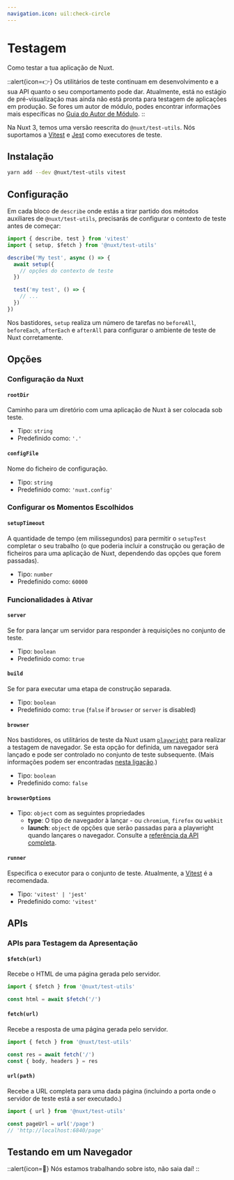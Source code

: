 ```yaml
---
navigation.icon: uil:check-circle
---
```


# Testagem

Como testar a tua aplicação de Nuxt.

::alert{icon=👉}
Os utilitários de teste continuam em desenvolvimento e a sua API quanto o seu comportamento pode dar. Atualmente, está no estágio de pré-visualização mas ainda não está pronta para testagem de aplicações em produção.
Se fores um autor de módulo, podes encontrar informações mais específicas no [Guia do Autor de Módulo](/docs/guide/going-further/modules#testagem).
::

Na Nuxt 3, temos uma versão reescrita do `@nuxt/test-utils`. Nós suportamos a [Vitest](https://vitestjs.dev) e [Jest](https://jestjs.io/) como executores de teste.

## Instalação

```bash
yarn add --dev @nuxt/test-utils vitest
```

## Configuração

Em cada bloco de `describe` onde estás a tirar partido dos métodos auxiliares de `@nuxt/test-utils`, precisarás de configurar o contexto de teste antes de começar:

```ts
import { describe, test } from 'vitest'
import { setup, $fetch } from '@nuxt/test-utils'

describe('My test', async () => {
  await setup({
    // opções do contexto de teste
  })

  test('my test', () => {
    // ...
  })
})
```

Nos bastidores, `setup` realiza um número de tarefas no `beforeAll`, `beforeEach`, `afterEach` e `afterAll` para configurar o ambiente de teste de Nuxt corretamente.

## Opções

### Configuração da Nuxt

#### `rootDir`

Caminho para um diretório com uma aplicação de Nuxt à ser colocada sob teste.

* Tipo: `string`
* Predefinido como: `'.'`

#### `configFile`

Nome do ficheiro de configuração.

* Tipo: `string`
* Predefinido como: `'nuxt.config'`

<!--
#### config

Object with configuration overrides.

* Type: `NuxtConfig`
* Default: `{}` -->

### Configurar os Momentos Escolhidos

#### `setupTimeout`

A quantidade de tempo (em milissegundos) para permitir o `setupTest` completar o seu trabalho (o que poderia incluir a construção ou geração de ficheiros para uma aplicação de Nuxt, dependendo das opções que forem passadas).

* Tipo: `number`
* Predefinido como: `60000`

### Funcionalidades à Ativar

#### `server`

Se for para lançar um servidor para responder à requisições no conjunto de teste.

* Tipo: `boolean`
* Predefinido como: `true`

#### `build`

Se for para executar uma etapa de construção separada.

* Tipo: `boolean`
* Predefinido como: `true` (`false` if `browser` or `server` is disabled)

#### `browser`

Nos bastidores, os utilitários de teste da Nuxt usam [`playwright`](https://playwright.dev/) para realizar a testagem de navegador. Se esta opção for definida, um navegador será lançado e pode ser controlado no conjunto de teste subsequente. (Mais informações podem ser encontradas [nesta ligação](/docs/guide/going-further/testing).)

* Tipo: `boolean`
* Predefinido como: `false`

#### `browserOptions`

* Tipo: `object` com as seguintes propriedades
  * **type**: O tipo de navegador à lançar - ou `chromium`, `firefox` ou `webkit`
  * **launch**: `object` de opções que serão passadas para a playwright quando lançares o navegador. Consulte a [referência da API completa](https://playwright.dev/docs/api/class-browsertype#browser-type-launch).

#### `runner`

Especifica o executor para o conjunto de teste. Atualmente, a [Vitest](https://vitest.dev/) é a recomendada.

* Tipo: `'vitest' | 'jest'`
* Predefinido como: `'vitest'`

## APIs

### APIs para Testagem da Apresentação

#### `$fetch(url)`

Recebe o HTML de uma página gerada pelo servidor.

```ts
import { $fetch } from '@nuxt/test-utils'

const html = await $fetch('/')
```

#### `fetch(url)`

Recebe a resposta de uma página gerada pelo servidor.

```ts
import { fetch } from '@nuxt/test-utils'

const res = await fetch('/')
const { body, headers } = res
```

#### `url(path)`

Recebe a URL completa para uma dada página (incluindo a porta onde o servidor de teste está a ser executado.)

```ts
import { url } from '@nuxt/test-utils'

const pageUrl = url('/page')
// 'http://localhost:6840/page'
```

## Testando em um Navegador

::alert{icon=🚧}
Nós estamos trabalhando sobre isto, não saia daí!
::
